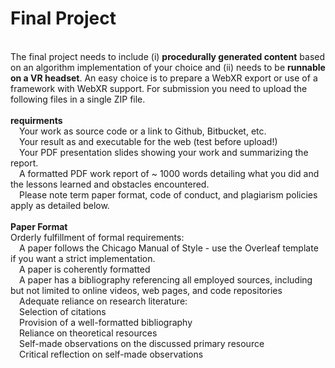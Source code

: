 
<h1>Final Project</h1><br/>
The final project needs to include (i) <strong>procedurally generated content</strong> based on an algorithm implementation of your choice and (ii) needs to be <strong>runnable on a VR headset</strong>. An easy choice is to prepare a WebXR export or use of a framework with WebXR support. For submission you need to upload the following files in a single ZIP file.<br/>
<br/>
<strong>requirments</strong> <br/>
&emsp;Your work as source code or a link to Github, Bitbucket, etc.<br/>
&emsp;Your result as and executable for the web (test before upload!)<br/>
&emsp;Your PDF presentation slides showing your work and summarizing the report.<br/>
&emsp;A formatted PDF work report of ~ 1000 words detailing what you did and the lessons learned and obstacles encountered.<br/>
&emsp;Please note term paper format, code of conduct, and plagiarism policies apply as detailed below.<br/>
<br/>
<strong>Paper Format</strong><br/>
Orderly fulfillment of formal requirements:<br/>
&emsp;A paper follows the Chicago Manual of Style - use the Overleaf template if you want a strict implementation.<br/>
&emsp;A paper is coherently formatted<br/>
&emsp;A paper has a bibliography referencing all employed sources, including but not limited to online videos, web pages, and code repositories<br/>
&emsp;Adequate reliance on research literature:<br/>
&emsp;Selection of citations<br/>
&emsp;Provision of a well-formatted bibliography<br/>
&emsp;Reliance on theoretical resources<br/>
&emsp;Self-made observations on the discussed primary resource<br/>
&emsp;Critical reflection on self-made observations<br/>
